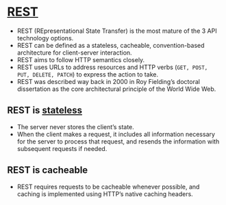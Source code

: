 
# [REST](https://restfulapi.net/)
- REST (REpresentational State Transfer) is the most mature of the 3 API technology options. 
- REST can be defined as a stateless, cacheable, convention-based architecture for client-server interaction.
- REST aims to follow HTTP semantics closely. 
- REST uses URLs to address resources and HTTP verbs (`GET, POST, PUT, DELETE, PATCH`) to express the action to take.
- REST was described way back in 2000 in Roy Fielding’s doctoral dissertation as the core architectural principle of the World Wide Web.

## REST is [stateless](../0_SystemGlossaries/Readme.md#stateful-vs-stateless)
- The server never stores the client’s state. 
- When the client makes a request, it includes all information necessary for the server to process that request, and resends the information with subsequent requests if needed.

## REST is cacheable
- REST requires requests to be cacheable whenever possible, and caching is implemented using HTTP’s native caching headers.
